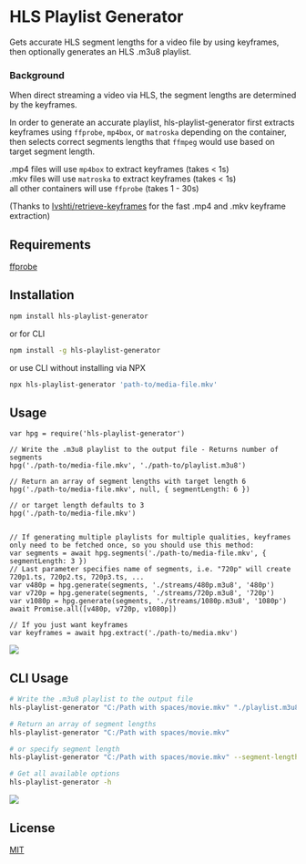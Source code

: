 # HLS Playlist Generator

Gets accurate HLS segment lengths for a video file by using keyframes, then optionally generates an HLS .m3u8 playlist.

### Background
When direct streaming a video via HLS, the segment lengths are determined by the keyframes.

In order to generate an accurate playlist, hls-playlist-generator first extracts keyframes using `ffprobe`, `mp4box`, or `matroska` depending on the container, then selects correct segments lengths that `ffmpeg` would use based on target segment length.

.mp4 files will use `mp4box` to extract keyframes (takes < 1s)<br />
.mkv files will use `matroska` to extract keyframes (takes < 1s)<br />
all other containers will use `ffprobe` (takes 1 - 30s)

(Thanks to [Ivshti/retrieve-keyframes](https://github.com/Ivshti/retrieve-keyframes) for the fast .mp4 and .mkv keyframe extraction)

## Requirements

[ffprobe](https://ffmpeg.org/ffprobe.html)

## Installation

```bash
npm install hls-playlist-generator
```
or for CLI
```bash
npm install -g hls-playlist-generator
```
or use CLI without installing via NPX
```bash
npx hls-playlist-generator 'path-to/media-file.mkv'
```

## Usage

```es6
var hpg = require('hls-playlist-generator')

// Write the .m3u8 playlist to the output file - Returns number of segments
hpg('./path-to/media-file.mkv', './path-to/playlist.m3u8')

// Return an array of segment lengths with target length 6
hpg('./path-to/media-file.mkv', null, { segmentLength: 6 })

// or target length defaults to 3
hpg('./path-to/media-file.mkv')


// If generating multiple playlists for multiple qualities, keyframes only need to be fetched once, so you should use this method:
var segments = await hpg.segments('./path-to/media-file.mkv', { segmentLength: 3 })
// Last parameter specifies name of segments, i.e. "720p" will create 720p1.ts, 720p2.ts, 720p3.ts, ...
var v480p = hpg.generate(segments, './streams/480p.m3u8', '480p')
var v720p = hpg.generate(segments, './streams/720p.m3u8', '720p')
var v1080p = hpg.generate(segments, './streams/1080p.m3u8', '1080p')
await Promise.all([v480p, v720p, v1080p])

// If you just want keyframes
var keyframes = await hpg.extract('./path-to/media.mkv')
```

<img src="https://raw.githubusercontent.com/mcoop320/hls-playlist-generator/master/m3u8_sample.png" />

## CLI Usage

```bash
# Write the .m3u8 playlist to the output file
hls-playlist-generator "C:/Path with spaces/movie.mkv" "./playlist.m3u8"

# Return an array of segment lengths
hls-playlist-generator "C:/Path with spaces/movie.mkv"

# or specify segment length
hls-playlist-generator "C:/Path with spaces/movie.mkv" --segment-length 6

# Get all available options
hls-playlist-generator -h
```

<img src="https://raw.githubusercontent.com/mcoop320/hls-playlist-generator/master/cli_sample.png" />

## License
[MIT](https://choosealicense.com/licenses/mit/)